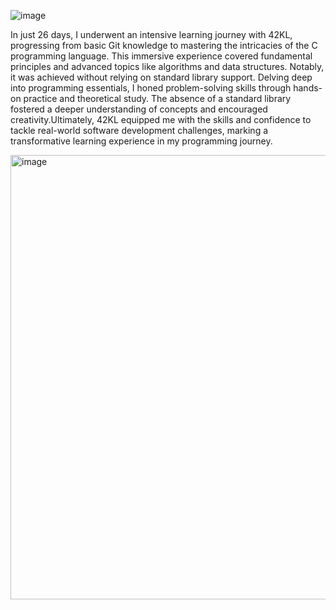 ![image](https://github.com/winniehhy/piscine_42/assets/155449474/e79b81e0-b1c2-4bb4-a882-744cb6da4d75)


In just 26 days, I underwent an intensive learning journey with 42KL, progressing from basic Git knowledge to mastering the intricacies of the C programming language. This immersive experience covered fundamental principles and advanced topics like algorithms and data structures. Notably, it was achieved without relying on standard library support. Delving deep into programming essentials, I honed problem-solving skills through hands-on practice and theoretical study. The absence of a standard library fostered a deeper understanding of concepts and encouraged creativity.Ultimately, 42KL equipped me with the skills and confidence to tackle real-world software development challenges, marking a transformative learning experience in my programming journey.


<img width="711" alt="image" src="https://github.com/winniehhy/piscine_42/assets/155449474/18f6a6a9-d9be-4ae9-b261-7703dd787370">
